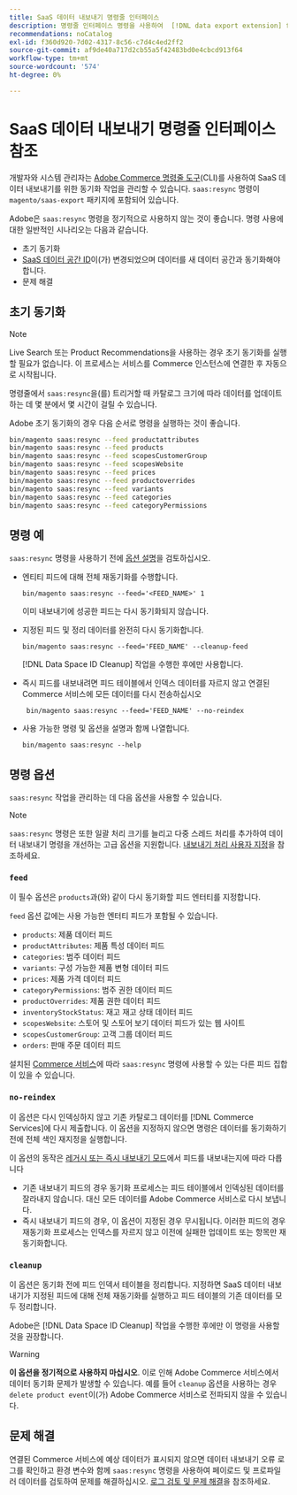 ```yaml
---
title: SaaS 데이터 내보내기 명령줄 인터페이스
description: 명령줄 인터페이스 명령을 사용하여  [!DNL data export extension] for Adobe Commerce SaaS 서비스에 대한 피드 및 프로세스를 관리하는 방법을 알아봅니다.
recommendations: noCatalog
exl-id: f360d920-7d02-4317-8c56-c7d4c4ed2ff2
source-git-commit: af9de40a717d2cb55a5f42483bd0e4cbcd913f64
workflow-type: tm+mt
source-wordcount: '574'
ht-degree: 0%

---
```


# SaaS 데이터 내보내기 명령줄 인터페이스 참조

개발자와 시스템 관리자는 [Adobe Commerce 명령줄 도구](https://experienceleague.adobe.com/en/docs/commerce-operations/configuration-guide/cli/config-cli)(CLI)를 사용하여 SaaS 데이터 내보내기를 위한 동기화 작업을 관리할 수 있습니다. `saas:resync` 명령이 `magento/saas-export` 패키지에 포함되어 있습니다.

Adobe은 `saas:resync` 명령을 정기적으로 사용하지 않는 것이 좋습니다. 명령 사용에 대한 일반적인 시나리오는 다음과 같습니다.

- 초기 동기화
- [SaaS 데이터 공간 ID](https://experienceleague.adobe.com/en/docs/commerce-admin/config/services/saas)이(가) 변경되었으며 데이터를 새 데이터 공간과 동기화해야 합니다.
- 문제 해결

## 초기 동기화

>[!NOTE]
>Live Search 또는 Product Recommendations을 사용하는 경우 초기 동기화를 실행할 필요가 없습니다. 이 프로세스는 서비스를 Commerce 인스턴스에 연결한 후 자동으로 시작됩니다.

명령줄에서 `saas:resync`을(를) 트리거할 때 카탈로그 크기에 따라 데이터를 업데이트하는 데 몇 분에서 몇 시간이 걸릴 수 있습니다.

Adobe 초기 동기화의 경우 다음 순서로 명령을 실행하는 것이 좋습니다.

```bash
bin/magento saas:resync --feed productattributes
bin/magento saas:resync --feed products
bin/magento saas:resync --feed scopesCustomerGroup
bin/magento saas:resync --feed scopesWebsite
bin/magento saas:resync --feed prices
bin/magento saas:resync --feed productoverrides
bin/magento saas:resync --feed variants
bin/magento saas:resync --feed categories
bin/magento saas:resync --feed categoryPermissions
```

## 명령 예

`saas:resync` 명령을 사용하기 전에 [옵션 설명](#command-options)을 검토하십시오.

- 엔티티 피드에 대해 전체 재동기화를 수행합니다.

  ```
  bin/magento saas:resync --feed='<FEED_NAME>' 1
  ```

  이미 내보내기에 성공한 피드는 다시 동기화되지 않습니다.

- 지정된 피드 및 정리 데이터를 완전히 다시 동기화합니다.

  ```
  bin/magento saas:resync --feed='FEED_NAME' --cleanup-feed
  ```

  [!DNL Data Space ID Cleanup] 작업을 수행한 후에만 사용합니다.

- 즉시 피드를 내보내려면 피드 테이블에서 인덱스 데이터를 자르지 않고 연결된 Commerce 서비스에 모든 데이터를 다시 전송하십시오

  ```
   bin/magento saas:resync --feed='FEED_NAME' --no-reindex
  ```

- 사용 가능한 명령 및 옵션을 설명과 함께 나열합니다.

  ```
  bin/magento saas:resync --help
  ```

## 명령 옵션

`saas:resync` 작업을 관리하는 데 다음 옵션을 사용할 수 있습니다.

>[!NOTE]
>
>`saas:resync` 명령은 또한 일괄 처리 크기를 늘리고 다중 스레드 처리를 추가하여 데이터 내보내기 명령을 개선하는 고급 옵션을 지원합니다. [내보내기 처리 사용자 지정](customize-export-processing.md)을 참조하세요.

### `feed`

이 필수 옵션은 `products`과(와) 같이 다시 동기화할 피드 엔터티를 지정합니다.

`feed` 옵션 값에는 사용 가능한 엔터티 피드가 포함될 수 있습니다.

- `products`: 제품 데이터 피드
- `productAttributes`: 제품 특성 데이터 피드
- `categories`: 범주 데이터 피드
- `variants`: 구성 가능한 제품 변형 데이터 피드
- `prices`: 제품 가격 데이터 피드
- `categoryPermissions`: 범주 권한 데이터 피드
- `productOverrides`: 제품 권한 데이터 피드
- `inventoryStockStatus`: 재고 재고 상태 데이터 피드
- `scopesWebsite`: 스토어 및 스토어 보기 데이터 피드가 있는 웹 사이트
- `scopesCustomerGroup`: 고객 그룹 데이터 피드
- `orders`: 판매 주문 데이터 피드

설치된 [Commerce 서비스](../landing/saas.md)에 따라 `saas:resync` 명령에 사용할 수 있는 다른 피드 집합이 있을 수 있습니다.

### `no-reindex`

이 옵션은 다시 인덱싱하지 않고 기존 카탈로그 데이터를 [!DNL Commerce Services]에 다시 제출합니다. 이 옵션을 지정하지 않으면 명령은 데이터를 동기화하기 전에 전체 색인 재지정을 실행합니다.

이 옵션의 동작은 [레거시 또는 즉시 내보내기 모드](data-synchronization.md#synchronization-modes)에서 피드를 내보내는지에 따라 다릅니다

- 기존 내보내기 피드의 경우 동기화 프로세스는 피드 테이블에서 인덱싱된 데이터를 잘라내지 않습니다. 대신 모든 데이터를 Adobe Commerce 서비스로 다시 보냅니다.
- 즉시 내보내기 피드의 경우, 이 옵션이 지정된 경우 무시됩니다. 이러한 피드의 경우 재동기화 프로세스는 인덱스를 자르지 않고 이전에 실패한 업데이트 또는 항목만 재동기화합니다.

### `cleanup`

이 옵션은 동기화 전에 피드 인덱서 테이블을 정리합니다. 지정하면 SaaS 데이터 내보내기가 지정된 피드에 대해 전체 재동기화를 실행하고 피드 테이블의 기존 데이터를 모두 정리합니다.

Adobe은 [!DNL Data Space ID Cleanup] 작업을 수행한 후에만 이 명령을 사용할 것을 권장합니다.

>[!WARNING]
>
>**이 옵션을 정기적으로 사용하지 마십시오**. 이로 인해 Adobe Commerce 서비스에서 데이터 동기화 문제가 발생할 수 있습니다. 예를 들어 `cleanup` 옵션을 사용하는 경우 `delete product event`이(가) Adobe Commerce 서비스로 전파되지 않을 수 있습니다.

## 문제 해결

연결된 Commerce 서비스에 예상 데이터가 표시되지 않으면 데이터 내보내기 오류 로그를 확인하고 환경 변수와 함께 `saas:resync` 명령을 사용하여 페이로드 및 프로파일러 데이터를 검토하여 문제를 해결하십시오. [로그 검토 및 문제 해결](troubleshooting-logging.md)을 참조하세요.
